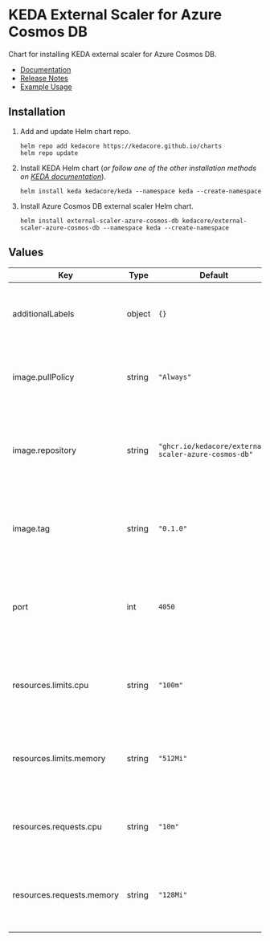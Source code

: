 # KEDA External Scaler for Azure Cosmos DB

Chart for installing KEDA external scaler for Azure Cosmos DB.

- [Documentation](https://github.com/kedacore/external-scaler-azure-cosmos-db#readme)
- [Release Notes](https://github.com/kedacore/external-scaler-azure-cosmos-db/releases/tag/v0.1.0)
- [Example Usage](https://github.com/kedacore/external-scaler-azure-cosmos-db/tree/main/src/Scaler.Demo)

## Installation

1. Add and update Helm chart repo.

    ```shell
    helm repo add kedacore https://kedacore.github.io/charts
    helm repo update
    ```

1. Install KEDA Helm chart (*or follow one of the other installation methods on [KEDA documentation](https://keda.sh/docs/deploy)*).

    ```shell
    helm install keda kedacore/keda --namespace keda --create-namespace
    ```

1. Install Azure Cosmos DB external scaler Helm chart.

    ```shell
    helm install external-scaler-azure-cosmos-db kedacore/external-scaler-azure-cosmos-db --namespace keda --create-namespace
    ```

## Values

| Key | Type | Default | Description |
|---|---|---|---|
| additionalLabels | object | `{}` | Additional labels that should be applied to all resources |
| image.pullPolicy | string | `"Always"` | The image pull policy for Azure Cosmos DB external scaler |
| image.repository | string | `"ghcr.io/kedacore/external-scaler-azure-cosmos-db"` | The Docker image repository to use for Azure Cosmos DB external scaler |
| image.tag | string | `"0.1.0"` | The Docker image tag to use for Azure Cosmos DB external scaler |
| port | int | `4050` | The incoming port for 'Azure Cosmos DB external scaler' service |
| resources.limits.cpu | string | `"100m"` | Maximum limit on CPU for 'Azure Cosmos DB external scaler' pod |
| resources.limits.memory | string | `"512Mi"` | Maximum limit on memory for 'Azure Cosmos DB external scaler' pod |
| resources.requests.cpu | string | `"10m"` | Initial CPU request by 'Azure Cosmos DB external scaler' pod |
| resources.requests.memory | string | `"128Mi"` | Initial memory request by 'Azure Cosmos DB external scaler' pod |
